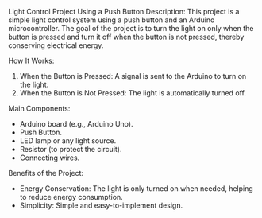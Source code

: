 Light Control Project Using a Push Button
Description:
This project is a simple light control system using a push button and an Arduino microcontroller. The goal of the project is to turn the light on only when the button is pressed and turn it off when the button is not pressed, thereby conserving electrical energy.

How It Works:
1. When the Button is Pressed: A signal is sent to the Arduino to turn on the light.
2. When the Button is Not Pressed: The light is automatically turned off.

Main Components:
- Arduino board (e.g., Arduino Uno).
- Push Button.
- LED lamp or any light source.
- Resistor (to protect the circuit).
- Connecting wires.

Benefits of the Project:
- Energy Conservation: The light is only turned on when needed, helping to reduce energy consumption.
- Simplicity: Simple and easy-to-implement design.
